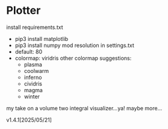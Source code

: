 # Plotter

install requirements.txt
- pip3 install matplotlib
- pip3 install numpy
mod resolution in settings.txt
- default: 80
- colormap: viridris
other colormap suggestions:
    - plasma
    - coolwarm
    - inferno
    - cividris
    - magma
    - winter

my take on a volume two integral visualizer...ya! 
maybe more...

v1.4.1[2025/05/21]